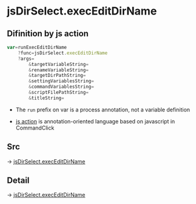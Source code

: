 # jsDirSelect.execEditDirName

## Difinition by js action

```js.js
var=runExecEditDirName
	?func=jsDirSelect.execEditDirName
	?args=
		&targetVariableString=
		&renameVariableString=
		&targetDirPathString=
		&settingVariablesString=
		&commandVariablesString=
		&scriptFilePathString=
		&titleString=
```

- The `run` prefix on var is a process annotation, not a variable definition

- [js action](#) is annotation-oriented language based on javascript in CommandClick

## Src

-> [jsDirSelect.execEditDirName](https://github.com/puutaro/CommandClick/blob/master/app/src/main/java/com/puutaro/commandclick/fragment_lib/terminal_fragment/js_interface/edit/JsDirSelect.kt#L30)

## Detail

-> [jsDirSelect.execEditDirName](https://github.com/puutaro/CommandClick/blob/master/md/developer/js_interface/details/edit/JsDirSelect/execEditDirName.md)
